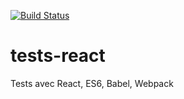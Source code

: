 [![Build Status](https://travis-ci.org/pgentile/tests-react.svg?branch=master)](https://travis-ci.org/pgentile/tests-react)

tests-react
===========

Tests avec React, ES6, Babel, Webpack
